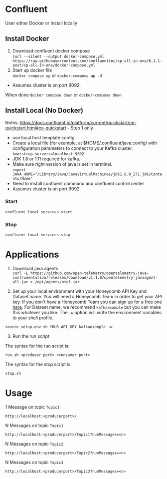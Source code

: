 # Confluent 

User either Docker or Install locally 

## Install Docker  
1.  Download confluent docker compose  
`curl --silent --output docker-compose.yml https://raw.githubusercontent.com/confluentinc/cp-all-in-one/6.1.1-post/cp-all-in-one/docker-compose.yml`
2. Start up docker file  
`docker compose up` or `docker-compose up -d`
- Assumes cluster is on port 9092.   


When done
`docker compose down` or `docker-compose down`


## Install Local (No Docker)
  Notes:
  https://docs.confluent.io/platform/current/quickstart/ce-quickstart.html#ce-quickstart - Step 1 only 
-  use local host template config 
-  Create a local file (for example, at $HOME/.confluent/java.config) with configuration parameters to connect to your Kafka cluster.
  `bootstrap.servers=localhost:9092`
- JDK 1.8 or 1.11 required for kafka.
- Make sure right version of java is set in terminal.   
  `export JAVA_HOME="/Library/Java/JavaVirtualMachines/jdk1.8.0_271.jdk/Contents/Home"` 
- Need to install confluent command and confluent control center
- Assumes cluster is on port 9092. 

### Start
`confluent local services start`
### Stop
`confluent local services stop`


# Applications 

1. Download java agents  
`curl -L https://github.com/open-telemetry/opentelemetry-java-instrumentation/releases/download/v1.1.0/opentelemetry-javaagent-all.jar > /opt/agents/otel.jar`  


2. Set up your local environment with your Honeycomb API Key and Dataset name. You will need a Honeycomb Team in order to 
   get your API key. If you don't have a Honeycomb Team you can sign up for a free one [here](https://honeycomb.io/signup).
   For Dataset name, we recommend `kafkaexample` but you can make this whatever you like. 
   The `-w` option will write the environment variables to your shell profile.  
```shell
source setup-env.sh YOUR_API_KEY kafkaexample -w
```   

3. Run the run script   

The syntax for the run script is:
```shell
run.sh <producer port> <consumer port>
```

The syntax for the stop script is:
```shell
stop.sh
```
# Usage   

 1 Message on topic `Topic1`   

```
http://localhost:<producerport>/
```  

N Messages on topic `Topic1`   
```
http://localhost:<producerport>/Topic1?numMessages=<n>
```   
N Messages on topic `Topic2`   
```
http://localhost:<producerport>/Topic2?numMessages=<n>
```   
N Messages on topic `Topic3`   
```
http://localhost:<producerport>/Topic3?numMessages=<n>
```   

